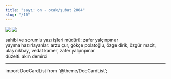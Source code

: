 ```yaml
---
title: "sayı: on - ocak/şubat 2004"
slug: "/10"
---
```



![](/img/10_kapak.jpg)
![](/img/10_kapak2.jpg)

sahibi ve sorumlu yazı işleri müdürü: zafer yalçınpınar  
yayıma hazırlayanlar: arzu çur, gökçe polatoğlu, özge dirik, özgür macit,
ulaş nikbay, vedat kamer, zafer yalçınpınar  
düzelti: akın demirci  


---
import DocCardList from '@theme/DocCardList';

<DocCardList />
